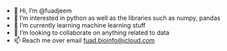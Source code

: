 - 👋 Hi, I’m @fuadjeem
- 👀 I’m interested in python as well as the libraries such as numpy, pandas
- 🌱 I’m currently learning machine learning stuff
- 💞️ I’m looking to collaborate on anything related to data
- 📫 Reach me over email fuad.bioinfo@icloud.com

<!---
fuadjeem/fuadjeem is a ✨ special ✨ repository because its `README.md` (this file) appears on your GitHub profile.
You can click the Preview link to take a look at your changes.
--->
